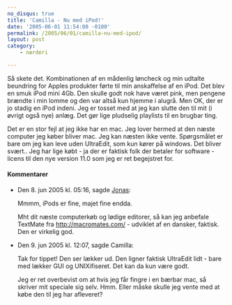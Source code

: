 ```yaml
---
no_disqus: true
title: 'Camilla - Nu med iPod!'
date: '2005-06-01 11:54:00 -0100'
permalink: /2005/06/01/camilla-nu-med-ipod/
layout: post
category:
    - nørderi

---
```

Så skete det. Kombinationen af en mådenlig løncheck og min udtalte beundring for Apples produkter førte til min anskaffelse af en iPod. Det blev en smuk iPod mini 4Gb. Den skulle godt nok have været pink, men pengene brændte i min lomme og den var altså kun hjemme i alugrå. Men OK, der er jo stadig en iPod indeni. Jeg er tosset med at jeg kan slutte den til mit (i øvrigt også nye) anlæg. Det gør lige pludselig playlists til en brugbar ting.

Det er en stor fejl at jeg ikke har en mac. Jeg lover hermed at den næste computer jeg køber bliver mac. Jeg kan næsten ikke vente. Spørgsmålet er bare om jeg kan leve uden UltraEdit, som kun kører på windows. Det bliver svært.. Jeg har lige købt - ja der er faktisk folk der betaler for software - licens til den nye version 11.0 som jeg er ret begejstret for.
<div class="vintage-comments">
<h4>Kommentarer </h4>
<ul class="vintage-comments-list"><li>
<p class="comment-meta">Den <time datetime="2005-06-08T17:16:42+02:00">8. jun 2005 kl.  05:16</time>, sagde <a href="http://blog.verture.net/">Jonas</a>:</p>
<p>Mmmm, iPods er fine, majet fine endda.</p>
<p>Mht dit næste computerkøb og lødige editorer, så kan jeg anbefale TextMate fra <a href="http://macromates.com/">http://macromates.com/</a> - udviklet af en dansker, faktisk. Den er virkelig god.</p>
</li>

<li>
<p class="comment-meta">Den <time datetime="2005-06-09T00:07:09+02:00">9. jun 2005 kl.  12:07</time>, sagde Camilla:</p>
<p>Tak for tippet! Den ser lækker ud. Den ligner faktisk UltraEdit lidt - bare med lækker GUI og UNIXifiseret. Det kan da kun være godt.</p>
<p>Jeg er ret overbevist om at hvis jeg får fingre i en bærbar mac, så skriver mit speciale sig selv. Hmm. Eller måske skulle jeg vente med at købe den til jeg har afleveret?</p>
</li>
</ul>
</div>
